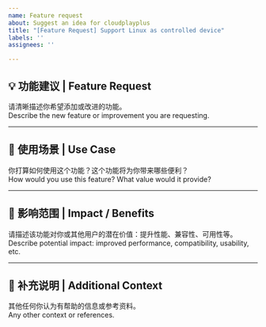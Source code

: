 ```yaml
---
name: Feature request
about: Suggest an idea for cloudplayplus
title: "[Feature Request] Support Linux as controlled device"
labels: ''
assignees: ''

---
```


## 💡 功能建议 | Feature Request

请清晰描述你希望添加或改进的功能。  
Describe the new feature or improvement you are requesting.

---

## 🎯 使用场景 | Use Case

你打算如何使用这个功能？这个功能将为你带来哪些便利？  
How would you use this feature? What value would it provide?

---

## 🧩 影响范围 | Impact / Benefits

请描述该功能对你或其他用户的潜在价值：提升性能、兼容性、可用性等。  
Describe potential impact: improved performance, compatibility, usability, etc.

---

## 📝 补充说明 | Additional Context

其他任何你认为有帮助的信息或参考资料。  
Any other context or references.
